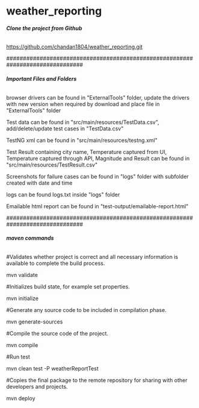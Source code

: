 # weather_reporting
###### **Clone the project from Github**
https://github.com/chandan1804/weather_reporting.git

###############################################################################

###### **Important Files and Folders**
browser drivers can be found in "ExternalTools" folder, update the drivers with new version when required by download and place file in "ExternalTools" folder

Test data can be found in "src/main/resources/TestData.csv", add/delete/update test cases in "TestData.csv"

TestNG xml can be found in "src/main/resources/testng.xml"

Test Result containing city name, Temperature captured from UI, Temperature captured through API, Magnitude and Result can be found in "src/main/resources/TestResult.csv"

Screenshots for failure cases can be found in "logs" folder with subfolder created with date and time

logs can be found logs.txt inside "logs" folder

Emailable html report can be found in "test-output/emailable-report.html"

###############################################################################

###### **maven commands**
#Validates whether project is correct and all necessary information is available to complete the build process.

mvn validate

#Initializes build state, for example set properties.

mvn initialize

#Generate any source code to be included in compilation phase.

mvn generate-sources

#Compile the source code of the project.

mvn compile

#Run test

mvn clean test -P weatherReportTest

#Copies the final package to the remote repository for sharing with other developers and projects.

mvn deploy
